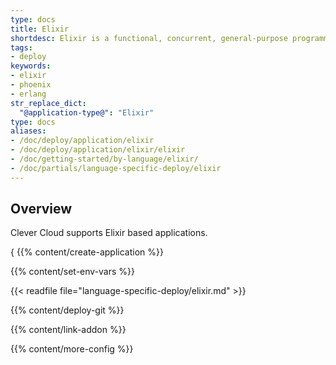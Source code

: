 ```yaml
---
type: docs
title: Elixir
shortdesc: Elixir is a functional, concurrent, general-purpose programming language that runs on the Erlang virtual machine…
tags:
- deploy
keywords:
- elixir
- phoenix
- erlang
str_replace_dict:
  "@application-type@": "Elixir"
type: docs
aliases:
- /doc/deploy/application/elixir
- /doc/deploy/application/elixir/elixir
- /doc/getting-started/by-language/elixir/
- /doc/partials/language-specific-deploy/elixir
---
```


## Overview

Clever Cloud supports Elixir based applications.

{ {{% content/create-application %}}

 {{% content/set-env-vars %}}

{{< readfile file="language-specific-deploy/elixir.md" >}}

 {{% content/deploy-git %}}

 {{% content/link-addon %}}

{{% content/more-config %}}
